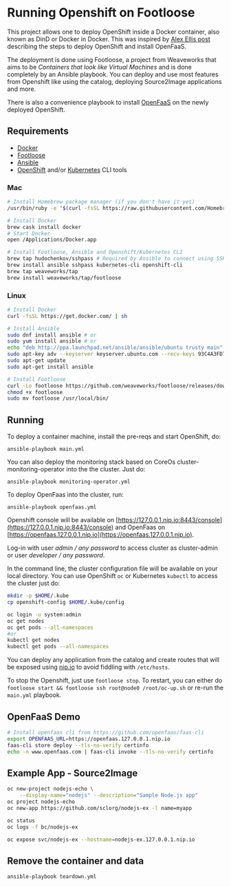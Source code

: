 # Running Openshift on Footloose

This project allows one to deploy OpenShift inside a Docker container, also known as DinD or Docker in Docker. This was inspired by [Alex Ellis post](https://blog.alexellis.io/openshift-in-a-footloose-container/) describing the steps to deploy OpenShift and install OpenFaaS.

The deployment is done using Footloose, a project from Weaveworks that aims to be *Containers that look like Virtual Machines* and is done completely by an Ansible playbook. You can deploy and use most features from Openshift like using the catalog, deploying Source2Image applications and more.

There is also a convenience playbook to install [OpenFaaS](https://www.openfaas.com/) on the newly deployed OpenShift.

## Requirements

* [Docker](https://www.docker.com/)
* [Footloose](https://github.com/weaveworks/footloose)
* [Ansible](https://www.ansible.com/)
* [OpenShift](https://docs.openshift.com/container-platform/3.7/cli_reference/get_started_cli.html#installing-the-cli) and/or [Kubernetes](https://kubernetes.io/docs/tasks/tools/install-kubectl/#install-kubectl) CLI tools

### Mac

```bash
# Install Homebrew package manager (if you don't have it yet)
/usr/bin/ruby -e "$(curl -fsSL https://raw.githubusercontent.com/Homebrew/install/master/install)"

# Install Docker
brew cask install docker
# Start Docker
open /Applications/Docker.app

# Install Footloose, Ansible and Openshift/Kubernetes CLI
brew tap hudochenkov/sshpass # Required by Ansible to connect using SSH with passwords
brew install ansible sshpass kubernetes-cli openshift-cli
brew tap weaveworks/tap
brew install weaveworks/tap/footloose
```

### Linux

```bash
# Install Docker
curl -fsSL https://get.docker.com/ | sh

# Install Ansible
sudo dnf install ansible # or
sudo yum install ansible # or
echo "deb http://ppa.launchpad.net/ansible/ansible/ubuntu trusty main" >> /etc/apt/sources.list
sudo apt-key adv --keyserver keyserver.ubuntu.com --recv-keys 93C4A3FD7BB9C367
sudo apt-get update
sudo apt-get install ansible

# Install Footloose
curl -Lo footloose https://github.com/weaveworks/footloose/releases/download/0.4.0/footloose-0.4.0-linux-x86_64
chmod +x footloose
sudo mv footloose /usr/local/bin/
```

## Running

To deploy a container machine, install the pre-reqs and start OpenShift, do:

`ansible-playbook main.yml`

You can also deploy the monitoring stack based on CoreOs cluster-monitoring-operator into the the cluster. Just do:

`ansible-playbook monitoring-operator.yml`

To deploy OpenFaas into the cluster, run:

`ansible-playbook openfaas.yml`

Openshift console will be available on [https://127.0.0.1.nip.io:8443/console](https://127.0.0.1.nip.io:8443/console) and OpenFaas on [https://openfaas.127.0.0.1.nip.io](https://openfaas.127.0.0.1.nip.io).

Log-in with user *admin / any password* to access cluster as cluster-admin or user *developer / any password*.

In the command line, the cluster configuration file will be available on your local directory. You can use OpenShift `oc` or Kubernetes `kubectl` to access the cluster just do:

```bash
mkdir -p $HOME/.kube
cp openshift-config $HOME/.kube/config

oc login -u system:admin
oc get nodes
oc get pods --all-namespaces
#or
kubectl get nodes
kubectl get pods --all-namespaces
```

You can deploy any application from the catalog and create routes that will be exposed using [nip.io](http://nip.io/) to avoid fiddling with `/etc/hosts`.

To stop the Openshift, just use `footloose stop`. To restart, you can either do `footloose start && footloose ssh root@node0 /root/oc-up.sh` or re-run the `main.yml` playbook.

## OpenFaaS Demo

```bash
# Install openfaas cli from https://github.com/openfaas/faas-cli
export OPENFAAS_URL=https://openfaas.127.0.0.1.nip.io
faas-cli store deploy --tls-no-verify certinfo
echo -n www.openfaas.com | faas-cli invoke --tls-no-verify certinfo
```

## Example App - Source2Image

```bash
oc new-project nodejs-echo \
    --display-name="nodejs" --description="Sample Node.js app"
oc project nodejs-echo
oc new-app https://github.com/sclorg/nodejs-ex -l name=myapp

oc status
oc logs -f bc/nodejs-ex

oc expose svc/nodejs-ex --hostname=nodejs-ex.127.0.0.1.nip.io
```

## Remove the container and data

```bash
ansible-playbook teardown.yml
```
